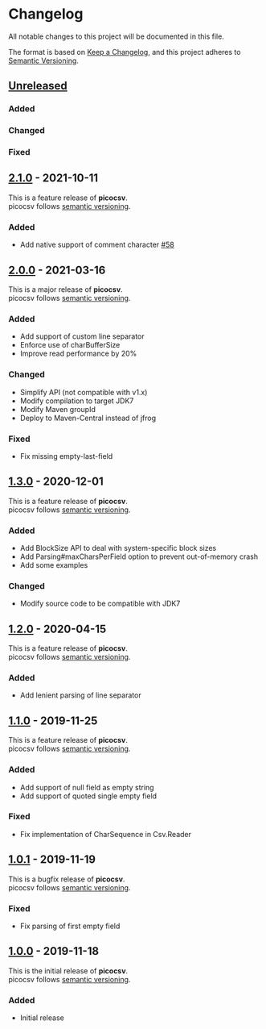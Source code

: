 # Changelog
All notable changes to this project will be documented in this file.

The format is based on [Keep a Changelog](https://keepachangelog.com/en/1.0.0/),
and this project adheres to [Semantic Versioning](https://semver.org/spec/v2.0.0.html).

## [Unreleased]

### Added

### Changed

### Fixed

## [2.1.0] - 2021-10-11

This is a feature release of **picocsv**.   
picocsv follows [semantic versioning](http://semver.org/).

### Added
- Add native support of comment character [#58](https://github.com/nbbrd/picocsv/issues/58)

## [2.0.0] - 2021-03-16

This is a major release of **picocsv**.   
picocsv follows [semantic versioning](http://semver.org/).

### Added
- Add support of custom line separator
- Enforce use of charBufferSize
- Improve read performance by 20%

### Changed
- Simplify API (not compatible with v1.x)
- Modify compilation to target JDK7
- Modify Maven groupId
- Deploy to Maven-Central instead of jfrog

### Fixed
- Fix missing empty-last-field

## [1.3.0] - 2020-12-01

This is a feature release of **picocsv**.   
picocsv follows [semantic versioning](http://semver.org/).

### Added
- Add BlockSize API to deal with system-specific block sizes
- Add Parsing#maxCharsPerField option to prevent out-of-memory crash
- Add some examples

### Changed
- Modify source code to be compatible with JDK7

## [1.2.0] - 2020-04-15

This is a feature release of **picocsv**.   
picocsv follows [semantic versioning](http://semver.org/).

### Added
- Add lenient parsing of line separator

## [1.1.0] - 2019-11-25

This is a feature release of **picocsv**.   
picocsv follows [semantic versioning](http://semver.org/).

### Added
- Add support of null field as empty string
- Add support of quoted single empty field

### Fixed
- Fix implementation of CharSequence in Csv.Reader

## [1.0.1] - 2019-11-19

This is a bugfix release of **picocsv**.   
picocsv follows [semantic versioning](http://semver.org/).

### Fixed
- Fix parsing of first empty field

## [1.0.0] - 2019-11-18

This is the initial release of **picocsv**.   
picocsv follows [semantic versioning](http://semver.org/).

### Added
- Initial release

[Unreleased]: https://github.com/nbbrd/picocsv/compare/v2.1.0...HEAD
[2.1.0]: https://github.com/nbbrd/picocsv/compare/v2.0.0...v2.1.0
[2.0.0]: https://github.com/nbbrd/picocsv/compare/v1.3.0...v2.0.0
[1.3.0]: https://github.com/nbbrd/picocsv/compare/v1.2.0...v1.3.0
[1.2.0]: https://github.com/nbbrd/picocsv/compare/v1.1.0...v1.2.0
[1.1.0]: https://github.com/nbbrd/picocsv/compare/v1.0.1...v1.1.0
[1.0.1]: https://github.com/nbbrd/picocsv/compare/v1.0.0...v1.0.1
[1.0.0]: https://github.com/nbbrd/picocsv/releases/tag/v1.0.0

